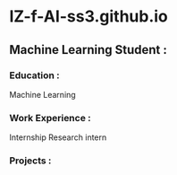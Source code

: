 # IZ-f-AI-ss3.github.io

## Machine Learning Student :

### Education :
Machine Learning

### Work Experience :
Internship Research intern

### Projects :
